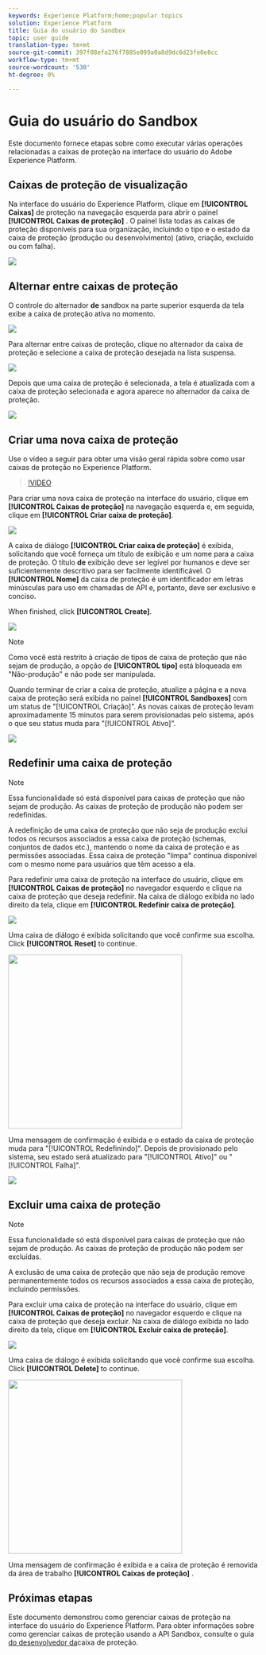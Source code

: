 ```yaml
---
keywords: Experience Platform;home;popular topics
solution: Experience Platform
title: Guia do usuário do Sandbox
topic: user guide
translation-type: tm+mt
source-git-commit: 397f08efa276f7885e099a0a8d9dc6d23fe0e8cc
workflow-type: tm+mt
source-wordcount: '530'
ht-degree: 0%

---
```



# Guia do usuário do Sandbox

Este documento fornece etapas sobre como executar várias operações relacionadas a caixas de proteção na interface do usuário do Adobe Experience Platform.

## Caixas de proteção de visualização

Na interface do usuário do Experience Platform, clique em **[!UICONTROL Caixas]** de proteção na navegação esquerda para abrir o painel **[!UICONTROL Caixas de proteção]** . O painel lista todas as caixas de proteção disponíveis para sua organização, incluindo o tipo e o estado da caixa de proteção (produção ou desenvolvimento) (ativo, criação, excluído ou com falha).

![](../images/ui/sandboxes-tab.png)

## Alternar entre caixas de proteção

O controle do alternador **de** sandbox na parte superior esquerda da tela exibe a caixa de proteção ativa no momento.

![](../images/ui/sandbox-selector.png)

Para alternar entre caixas de proteção, clique no alternador da caixa de proteção e selecione a caixa de proteção desejada na lista suspensa.

![](../images/ui/switch-sandbox.png)

Depois que uma caixa de proteção é selecionada, a tela é atualizada com a caixa de proteção selecionada e agora aparece no alternador da caixa de proteção.

![](../images/ui/sandbox-switched.png)

## Criar uma nova caixa de proteção

Use o vídeo a seguir para obter uma visão geral rápida sobre como usar caixas de proteção no Experience Platform.

>[!VIDEO](https://video.tv.adobe.com/v/29838/?quality=12&learn=on)

Para criar uma nova caixa de proteção na interface do usuário, clique em **[!UICONTROL Caixas de proteção]** na navegação esquerda e, em seguida, clique em **[!UICONTROL Criar caixa de proteção]**.

![](../images/ui/create-sandbox-button.png)

A caixa de diálogo **[!UICONTROL Criar caixa de proteção]** é exibida, solicitando que você forneça um título de exibição e um nome para a caixa de proteção. O título **de** exibição deve ser legível por humanos e deve ser suficientemente descritivo para ser facilmente identificável. O **[!UICONTROL Nome]** da caixa de proteção é um identificador em letras minúsculas para uso em chamadas de API e, portanto, deve ser exclusivo e conciso.

When finished, click **[!UICONTROL Create]**.

![](../images/ui/create-sandbox-dialog.png)

>[!NOTE]
>
>Como você está restrito à criação de tipos de caixa de proteção que não sejam de produção, a opção de **[!UICONTROL tipo]** está bloqueada em &quot;Não-produção&quot; e não pode ser manipulada.

Quando terminar de criar a caixa de proteção, atualize a página e a nova caixa de proteção será exibida no painel **[!UICONTROL Sandboxes]** com um status de &quot;[!UICONTROL Criação]&quot;. As novas caixas de proteção levam aproximadamente 15 minutos para serem provisionadas pelo sistema, após o que seu status muda para &quot;[!UICONTROL Ativo]&quot;.

![](../images/ui/sandbox-created.png)

## Redefinir uma caixa de proteção

>[!NOTE]
>
>Essa funcionalidade só está disponível para caixas de proteção que não sejam de produção. As caixas de proteção de produção não podem ser redefinidas.

A redefinição de uma caixa de proteção que não seja de produção exclui todos os recursos associados a essa caixa de proteção (schemas, conjuntos de dados etc.), mantendo o nome da caixa de proteção e as permissões associadas. Essa caixa de proteção &quot;limpa&quot; continua disponível com o mesmo nome para usuários que têm acesso a ela.

Para redefinir uma caixa de proteção na interface do usuário, clique em **[!UICONTROL Caixas de proteção]** no navegador esquerdo e clique na caixa de proteção que deseja redefinir. Na caixa de diálogo exibida no lado direito da tela, clique em **[!UICONTROL Redefinir caixa de proteção]**.

![](../images/ui/reset-sandbox-button.png)

Uma caixa de diálogo é exibida solicitando que você confirme sua escolha. Click **[!UICONTROL Reset]** to continue.

<img src="../images/ui/reset-are-you-sure.png" width="350"><br>

Uma mensagem de confirmação é exibida e o estado da caixa de proteção muda para &quot;[!UICONTROL Redefinindo]&quot;. Depois de provisionado pelo sistema, seu estado será atualizado para &quot;[!UICONTROL Ativo]&quot; ou &quot;[!UICONTROL Falha]&quot;.

![](../images/ui/sandbox-resetting.png)

## Excluir uma caixa de proteção

>[!NOTE]
>
>Essa funcionalidade só está disponível para caixas de proteção que não sejam de produção. As caixas de proteção de produção não podem ser excluídas.

A exclusão de uma caixa de proteção que não seja de produção remove permanentemente todos os recursos associados a essa caixa de proteção, incluindo permissões.

Para excluir uma caixa de proteção na interface do usuário, clique em **[!UICONTROL Caixas de proteção]** no navegador esquerdo e clique na caixa de proteção que deseja excluir. Na caixa de diálogo exibida no lado direito da tela, clique em **[!UICONTROL Excluir caixa de proteção]**.

![](../images/ui/delete-sandbox-button.png)

Uma caixa de diálogo é exibida solicitando que você confirme sua escolha. Click **[!UICONTROL Delete]** to continue.

<img src="../images/ui/delete-are-you-sure.png" width="350"><br>

Uma mensagem de confirmação é exibida e a caixa de proteção é removida da área de trabalho **[!UICONTROL Caixas de proteção]** .

## Próximas etapas

Este documento demonstrou como gerenciar caixas de proteção na interface do usuário do Experience Platform. Para obter informações sobre como gerenciar caixas de proteção usando a API Sandbox, consulte o guia [do desenvolvedor da](../api/getting-started.md)caixa de proteção.